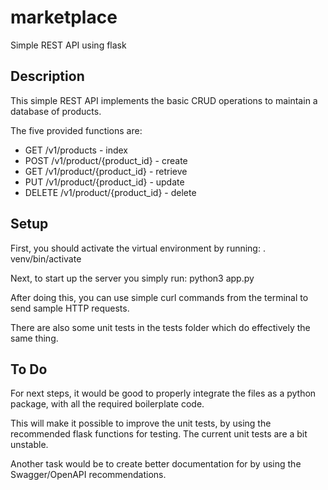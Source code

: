 # marketplace
Simple REST API using flask

## Description
This simple REST API implements the basic CRUD operations to maintain a database of products.

The five provided functions are:
* GET /v1/products - index
* POST /v1/product/{product_id} - create
* GET /v1/product/{product_id} - retrieve
* PUT /v1/product/{product_id} - update
* DELETE /v1/product/{product_id} - delete

## Setup
First, you should activate the virtual environment by running:
. venv/bin/activate

Next, to start up the server you simply run:
python3 app.py

After doing this, you can use simple curl commands from the terminal to send sample HTTP requests.

There are also some unit tests in the tests folder which do effectively the same thing.

## To Do
For next steps, it would be good to properly integrate the files as a python package, with all the required boilerplate code.

This will make it possible to improve the unit tests, by using the recommended flask functions for testing. The current unit tests are a bit unstable.

Another task would be to create better documentation for by using the Swagger/OpenAPI recommendations.
